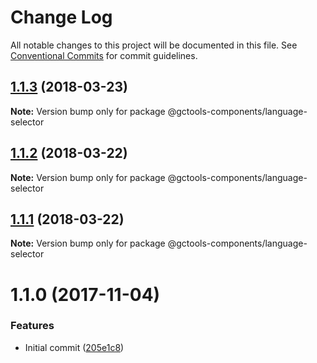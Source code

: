 # Change Log

All notable changes to this project will be documented in this file.
See [Conventional Commits](https://conventionalcommits.org) for commit guidelines.

<a name="1.1.3"></a>
## [1.1.3](https://github.com/gctools-outilsgc/gctools-components/compare/@gctools-components/language-selector@1.1.2...@gctools-components/language-selector@1.1.3) (2018-03-23)




**Note:** Version bump only for package @gctools-components/language-selector

<a name="1.1.2"></a>
## [1.1.2](https://github.com/gctools-outilsgc/gctools-components/compare/@gctools-components/language-selector@1.1.1...@gctools-components/language-selector@1.1.2) (2018-03-22)




**Note:** Version bump only for package @gctools-components/language-selector

<a name="1.1.1"></a>
## [1.1.1](https://github.com/gctools-outilsgc/gctools-components/compare/@gctools-components/language-selector@1.1.0...@gctools-components/language-selector@1.1.1) (2018-03-22)




**Note:** Version bump only for package @gctools-components/language-selector

<a name="1.1.0"></a>
# 1.1.0 (2017-11-04)


### Features

* Initial commit ([205e1c8](https://github.com/gctools-outilsgc/gctools-components/commit/205e1c8))
